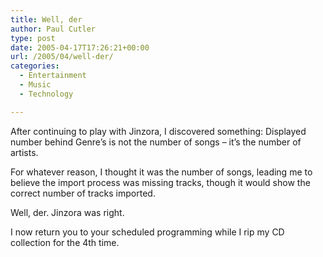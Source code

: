 ```yaml
---
title: Well, der
author: Paul Cutler
type: post
date: 2005-04-17T17:26:21+00:00
url: /2005/04/well-der/
categories:
  - Entertainment
  - Music
  - Technology

---
```

After continuing to play with Jinzora, I discovered something: Displayed number behind Genre&#8217;s is not the number of songs &#8211; it&#8217;s the number of artists.

For whatever reason, I thought it was the number of songs, leading me to believe the import process was missing tracks, though it would show the correct number of tracks imported.

Well, der. Jinzora was right.

I now return you to your scheduled programming while I rip my CD collection for the 4th time.